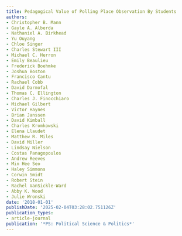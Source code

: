 ```yaml
---
title: Pedagogical Value of Polling Place Observation By Students
authors:
- Christopher B. Mann
- Gayle A. Alberda
- Nathaniel A. Birkhead
- Yu Ouyang
- Chloe Singer
- Charles Stewart III
- Michael C. Herron
- Emily Beaulieu
- Frederick Boehmke
- Joshua Boston
- Francisco Cantu
- Rachael Cobb
- David Darmofal
- Thomas C. Ellington
- Charles J. Finocchiaro
- Michael Gilbert
- Victor Haynes
- Brian Janssen
- David Kimball
- Charles Kromkowski
- Elena Llaudet
- Matthew R. Miles
- David Miller
- Lindsay Nielson
- Costas Panagopoulos
- Andrew Reeves
- Min Hee Seo
- Haley Simmons
- Corwin Smidt
- Robert Stein
- Rachel VanSickle-Ward
- Abby K. Wood
- Julie Wronski
date: '2018-01-01'
publishDate: '2025-02-04T03:28:02.751126Z'
publication_types:
- article-journal
publication: '*PS: Political Science & Politics*'
---
```

